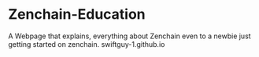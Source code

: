 # Zenchain-Education
A Webpage that explains, everything about Zenchain even to a newbie just getting started on zenchain.
swiftguy-1.github.io
